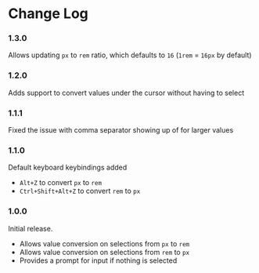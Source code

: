 # Change Log

### 1.3.0

Allows updating `px` to `rem` ratio, which defaults to `16` (`1rem` = `16px` by default)

### 1.2.0

Adds support to convert values under the cursor without having to select

### 1.1.1

Fixed the issue with comma separator showing up of for larger values

### 1.1.0

Default keyboard keybindings added

- `Alt+Z` to convert `px` to `rem`
- `Ctrl+Shift+Alt+Z` to convert `rem` to `px`

### 1.0.0

Initial release.

- Allows value conversion on selections from `px` to `rem`
- Allows value conversion on selections from `rem` to `px`
- Provides a prompt for input if nothing is selected
